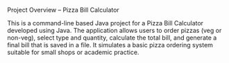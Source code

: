 Project Overview – Pizza Bill Calculator

This is a command-line based Java project for a Pizza Bill Calculator developed using Java. The application allows users to order pizzas (veg or non-veg), select type and quantity, calculate the total bill, and generate a final bill that is saved in a file. It simulates a basic pizza ordering system suitable for small shops or academic practice.

